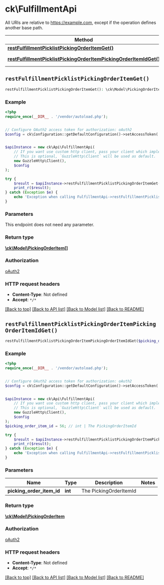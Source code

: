 # ck\FulfillmentApi

All URIs are relative to https://example.com, except if the operation defines another base path.

| Method | HTTP request | Description |
| ------------- | ------------- | ------------- |
| [**restFulfillmentPicklistPickingOrderItemGet()**](FulfillmentApi.md#restFulfillmentPicklistPickingOrderItemGet) | **GET** /rest/fulfillment/picklist/picking_order_item |  |
| [**restFulfillmentPicklistPickingOrderItemPickingOrderItemIdGet()**](FulfillmentApi.md#restFulfillmentPicklistPickingOrderItemPickingOrderItemIdGet) | **GET** /rest/fulfillment/picklist/picking_order_item/{pickingOrderItemId} |  |


## `restFulfillmentPicklistPickingOrderItemGet()`

```php
restFulfillmentPicklistPickingOrderItemGet(): \ck\Model\PickingOrderItem[]
```



### Example

```php
<?php
require_once(__DIR__ . '/vendor/autoload.php');


// Configure OAuth2 access token for authorization: oAuth2
$config = ck\Configuration::getDefaultConfiguration()->setAccessToken('YOUR_ACCESS_TOKEN');


$apiInstance = new ck\Api\FulfillmentApi(
    // If you want use custom http client, pass your client which implements `GuzzleHttp\ClientInterface`.
    // This is optional, `GuzzleHttp\Client` will be used as default.
    new GuzzleHttp\Client(),
    $config
);

try {
    $result = $apiInstance->restFulfillmentPicklistPickingOrderItemGet();
    print_r($result);
} catch (Exception $e) {
    echo 'Exception when calling FulfillmentApi->restFulfillmentPicklistPickingOrderItemGet: ', $e->getMessage(), PHP_EOL;
}
```

### Parameters

This endpoint does not need any parameter.

### Return type

[**\ck\Model\PickingOrderItem[]**](../Model/PickingOrderItem.md)

### Authorization

[oAuth2](../../README.md#oAuth2)

### HTTP request headers

- **Content-Type**: Not defined
- **Accept**: `*/*`

[[Back to top]](#) [[Back to API list]](../../README.md#endpoints)
[[Back to Model list]](../../README.md#models)
[[Back to README]](../../README.md)

## `restFulfillmentPicklistPickingOrderItemPickingOrderItemIdGet()`

```php
restFulfillmentPicklistPickingOrderItemPickingOrderItemIdGet($picking_order_item_id): \ck\Model\PickingOrderItem
```



### Example

```php
<?php
require_once(__DIR__ . '/vendor/autoload.php');


// Configure OAuth2 access token for authorization: oAuth2
$config = ck\Configuration::getDefaultConfiguration()->setAccessToken('YOUR_ACCESS_TOKEN');


$apiInstance = new ck\Api\FulfillmentApi(
    // If you want use custom http client, pass your client which implements `GuzzleHttp\ClientInterface`.
    // This is optional, `GuzzleHttp\Client` will be used as default.
    new GuzzleHttp\Client(),
    $config
);
$picking_order_item_id = 56; // int | The PickingOrderItemId

try {
    $result = $apiInstance->restFulfillmentPicklistPickingOrderItemPickingOrderItemIdGet($picking_order_item_id);
    print_r($result);
} catch (Exception $e) {
    echo 'Exception when calling FulfillmentApi->restFulfillmentPicklistPickingOrderItemPickingOrderItemIdGet: ', $e->getMessage(), PHP_EOL;
}
```

### Parameters

| Name | Type | Description  | Notes |
| ------------- | ------------- | ------------- | ------------- |
| **picking_order_item_id** | **int**| The PickingOrderItemId | |

### Return type

[**\ck\Model\PickingOrderItem**](../Model/PickingOrderItem.md)

### Authorization

[oAuth2](../../README.md#oAuth2)

### HTTP request headers

- **Content-Type**: Not defined
- **Accept**: `*/*`

[[Back to top]](#) [[Back to API list]](../../README.md#endpoints)
[[Back to Model list]](../../README.md#models)
[[Back to README]](../../README.md)
